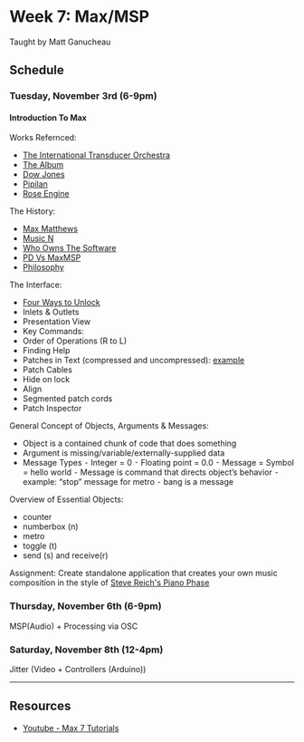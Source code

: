 # Week 7: Max/MSP
Taught by Matt Ganucheau

## Schedule

### Tuesday, November 3rd (6-9pm)

#### Introduction To Max

Works Refernced:
* [The International Transducer Orchestra](https://cycling74.com/project/international-transducer-orchestra/)
* [The Album](https://cycling74.com/project/album/)
* [Dow Jones](https://cycling74.com/project/dow-jones/)
* [Pipilan](https://cycling74.com/project/pipilan-gamelan-composition-real-time/) 
* [Rose Engine](http://www.tedwiggin.com/Rose_Engine)

The History:
* [Max Matthews](http://en.wikipedia.org/wiki/Max_Mathews)
* [Music N](http://en.wikipedia.org/wiki/MUSIC-N)
* [Who Owns The Software](http://msp.ucsd.edu/Publications/isea-reprint.pdf)
* [PD Vs MaxMSP](http://en.wikipedia.org/wiki/Pure_Data)
* [Philosophy](http://createdigitalmusic.com/2005/05/maxmsp-and-pd-political-manifestos-and-free-music-software/)


The Interface:
* [Four Ways to Unlock](https://cycling74.com/2011/04/12/week-1/#.VjlLRq6rRE4)
* Inlets & Outlets
* Presentation View
* Key Commands:
* Order of Operations (R to L)
* Finding Help
* Patches in Text (compressed and uncompressed): [example](http://cycling74.com/toolbox/8-channel-mixer/)
* Patch Cables
* Hide on lock
* Align
* Segmented patch cords
* Patch Inspector

General Concept of Objects, Arguments & Messages:
* Object is a contained chunk of code that does something
* Argument is missing/variable/externally-supplied data
* Message Types
    ⁃    Integer = 0
    ⁃    Floating point = 0.0
    ⁃    Message = Symbol = hello world
    ⁃    Message is command that directs object’s behavior
    ⁃    example: “stop” message for metro
    ⁃    bang is a message


Overview of Essential Objects:
* counter
* numberbox (n)
* metro
* toggle (t)
* send (s) and receive(r)

Assignment:
Create standalone application that creates your own music composition in the style of [Steve Reich's Piano Phase](http://toddtarantino.com/hum/reich_pianophase.html)


### Thursday, November 6th (6-9pm)
MSP(Audio) + Processing via OSC


### Saturday, November 8th (12-4pm)
Jitter (Video + Controllers (Arduino))


----------

## Resources
* [Youtube - Max 7 Tutorials](https://www.youtube.com/watch?v=xRd0-giLGPM&list=PLVIa8UkRzErsdnC1DEpDy7S9Ss7BhY7nY)

